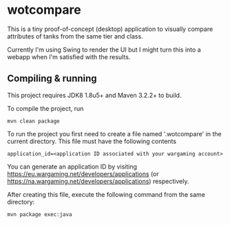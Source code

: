 wotcompare
==========

This is a tiny proof-of-concept (desktop) application to visually compare attributes of tanks from the same tier and class.

Currently I'm using Swing to render the UI but I might turn this into a webapp when I'm satisfied with the results.

Compiling & running
-------------------

This project requires JDK8 1.8u5+ and Maven 3.2.2+ to build.

To compile the project, run

    mvn clean package
    
To run the project you first need to create a file named '.wotcompare' in the current directory.
This file must have the following contents

    application_id=<application ID associated with your wargaming account>


You can generate an application ID by visiting https://eu.wargaming.net/developers/applications (or https://na.wargaming.net/developers/applications) respectively.

After creating this file, execute the following command from the same directory:

    mvn package exec:java
